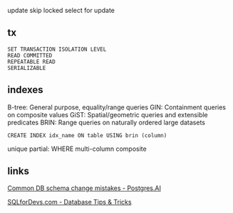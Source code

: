 ---
---
update skip locked
select for update

## tx
```
SET TRANSACTION ISOLATION LEVEL
READ COMMITTED
REPEATABLE READ
SERIALIZABLE
```

## indexes
B-tree: General purpose, equality/range queries
GIN: Containment queries on composite values
GiST: Spatial/geometric queries and extensible predicates
BRIN: Range queries on naturally ordered large datasets

`CREATE INDEX idx_name ON table USING brin (column)`

unique
partial: WHERE
multi-column composite

## links
[Common DB schema change mistakes - Postgres.AI](https://postgres.ai/blog/20220525-common-db-schema-change-mistakes)

[SQLforDevs.com - Database Tips & Tricks](https://sqlfordevs.com/tips)
